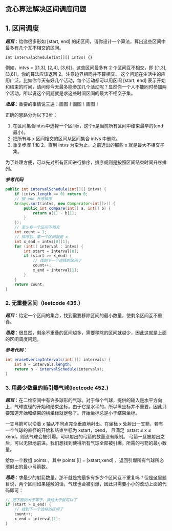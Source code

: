 ## 贪心算法解决区间调度问题

## 1. 区间调度
***题目***：给你很多形如 [start, end] 的闭区间，请你设计一个算法，算出这些区间中最多有几个互不相交的区间。

    int intervalSchedule(int[][] intvs) {}

例如，intvs = [[1,3], [2,4], [3,6]]，这些区间最多有 2 个区间互不相交，即 [[1,3], [3,6]]，你的算法应该返回 2。注意边界相同并不算相交。
这个问题在生活中的应用广泛，比如你今天有好几个活动，每个活动都可以用区间 [start, end] 表示开始和结束的时间，请问你今天最多能参加几个活动呢？显然你一个人不能同时参加两个活动，所以说这个问题就是求这些时间区间的最大不相交子集。

***思路***：重要的事情说三遍：画图！画图！画图！

正确的思路分为以下3步：
1. 在区间集合intvs中选择一个区间x，这个x是当前所有区间中结束最早的(end最小)。
2. 把所有与 x 区间相交的区间从区间集合 intvs 中删除。
3. 重复步骤 1 和 2，直到 intvs 为空为止。之前选出的那些 x 就是最大不相交子集。

为了处理方便，可以先对所有区间进行排序，排序规则是按照区间结束时间升序排列。

***参考代码***
```java
public int intervalSchedule(int[][] intvs) {
    if (intvs.length == 0) return 0;
    // 按 end 升序排序
    Arrays.sort(intvs, new Comparator<int[]>() {
        public int compare(int[] a, int[] b) {
            return a[1] - b[1];
        }
    });
    // 至少有一个区间不相交
    int count = 1;
    // 排序后，第一个区间就是 x
    int x_end = intvs[0][1];
    for (int[] interval : intvs) {
        int start = interval[0];
        if (start >= x_end) {
            // 找到下一个选择的区间了
            count++;
            x_end = interval[1];
        }
    }
    return count;
}
```

### 2. 无重叠区间（leetcode 435.）
***题目***：给定一个区间的集合，找到需要移除区间的最小数量，使剩余区间互不重叠。

***思路***：很显然，剩余不重叠的区间越多，需要移除的区间就越少，因此这就是上面的区间调度问题。

***参考代码***：
```java
int eraseOverlapIntervals(int[][] intervals) {
    int n = intervals.length;
    return n - intervalSchedule(intervals);
}
```

### 3. 用最少数量的箭引爆气球(leetcode 452.)
***题目***：在二维空间中有许多球形的气球。对于每个气球，提供的输入是水平方向上，气球直径的开始和结束坐标。由于它是水平的，所以纵坐标并不重要，因此只要知道开始和结束的横坐标就足够了。开始坐标总是小于结束坐标。

一支弓箭可以沿着 x 轴从不同点完全垂直地射出。在坐标 x 处射出一支箭，若有一个气球的直径的开始和结束坐标为 xstart，xend， 且满足  xstart ≤ x ≤ xend，则该气球会被引爆。可以射出的弓箭的数量没有限制。 弓箭一旦被射出之后，可以无限地前进。我们想找到使得所有气球全部被引爆，所需的弓箭的最小数量。

给你一个数组 points ，其中 points [i] = [xstart,xend] ，返回引爆所有气球所必须射出的最小弓箭数。

***思路***：求最少的射箭数量，那不就是找最多有多少个区间互不重复吗？但是这里题目说，两个区间如果碰触的话，气球也会被引爆，因此只需要小小的改动上面的代码即可：
```java
// 把下面的大于等于，换成大于就可以了
if (start > x_end) {
    // 找到下一个选择的区间了
    count++;
    x_end = interval[1];
}
```